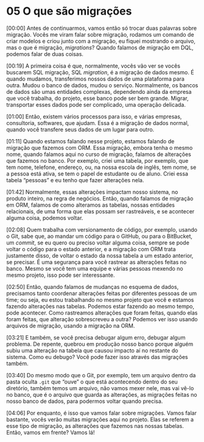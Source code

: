 # 05 O que são migrações



[00:00] Antes de continuarmos, vamos então só trocar duas palavras sobre migração. Vocês me viram falar sobre migração, rodamos um comando de criar modelos e criou junto com a migração, eu fiquei mostrando o arquivo, mas o que é migração, *migrations*? Quando falamos de migração em DQL, podemos falar de duas coisas.

[00:19] A primeira coisa é que, normalmente, vocês vão ver se vocês buscarem SQL migração, SQL *migration*, é a migração de dados mesmo. É quando mudamos, transferimos nossos dados de uma plataforma para outra. Mudou o banco de dados, mudou o serviço. Normalmente, os bancos de dados são umas entidades complexas, dependendo ainda da empresa que você trabalha, do projeto, esse banco pode ser bem grande. Migrar, transportar esses dados pode ser complicado, uma operação delicada.

[01:00] Então, existem vários processos para isso, e várias empresas, consultoria, softwares, que ajudam. Essa é a migração de dados normal, quando você transfere seus dados de um lugar para outro.

[01:11] Quando estamos falando nesse projeto, estamos falando de migração que fazemos com ORM. Essa migração, embora tenha o mesmo nome, quando falamos aqui no curso de migração, falamos de alterações que fazemos no banco. Por exemplo, criei uma tabela, por exemplo, que tem nome, telefone, endereço, ou, na nossa escola de inglês, tem nome, se a pessoa está ativa, se tem o papel de estudante ou de aluno. Criei essa tabela “pessoas” e eu tenho que fazer alterações nela.

[01:42] Normalmente, essas alterações impactam nosso sistema, no produto inteiro, na regra de negócios. Então, quando falamos de migração em ORM, falamos de como alteramos as tabelas, nossas entidades relacionais, de uma forma que elas possam ser rastreáveis, e se acontecer alguma coisa, podemos voltar.

[02:08] Quem trabalha com versionamento de código, por exemplo, usando o Git, sabe que, ao mandar um código para o GitHub, ou para o BitBucket, um *commit*, se eu quero ou preciso voltar alguma coisa, sempre se pode voltar o código para o estado anterior, e a migração com ORM trata justamente disso, de voltar o estado da nossa tabela a um estado anterior, se precisar. É uma segurança para você rastrear as alterações feitas no banco. Mesmo se você tem uma equipe e várias pessoas mexendo no mesmo projeto, isso pode ser interessante.

[02:50] Então, quando falamos de mudanças no esquema de dados, precisamos tanto coordenar alterações feitas por diferentes pessoas de um time; ou seja, eu estou trabalhando no mesmo projeto que você e estamos fazendo alterações nas tabelas. Podemos estar fazendo ao mesmo tempo, pode acontecer. Como rastreamos alterações que foram feitas, quando elas foram feitas, que alteração sobrescreveu a outra? Podemos ver isso usando arquivos de migração, usando a migração na ORM.

[03:21] E também, se você precisa debugar algum erro, debugar algum problema. De repente, quebrou em produção nosso banco porque alguém subiu uma alteração na tabela que causou impacto aí no restante do sistema. Como eu debugo? Você pode fazer isso através das migrações também.

[03:40] Do mesmo modo que o Git, por exemplo, tem um arquivo dentro da pasta oculta `.git` que “ouve” o que está acontecendo dentro do seu diretório, também temos um arquivo, não vamos mexer nele, mas vai vê-lo no banco, que é o arquivo que guarda as alterações, as migrações feitas no nosso banco de dados, para podermos voltar quando precisa.

[04:06] Por enquanto, é isso que vamos falar sobre migrações. Vamos falar bastante, vocês verão muitas migrações aqui no projeto. Elas se referem a esse tipo de migração, as alterações que fazemos nas nossas tabelas. Então, vamos em frente? Vamos lá!
